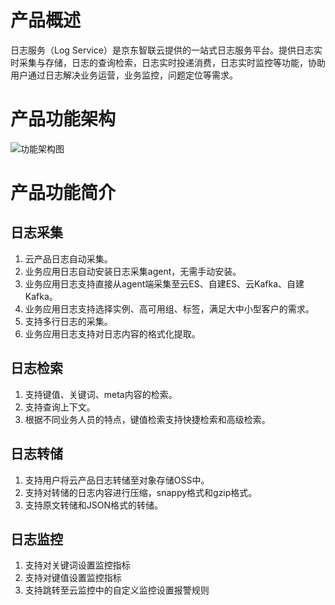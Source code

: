 # 产品概述

日志服务（Log Service）是京东智联云提供的一站式日志服务平台。提供日志实时采集与存储，日志的查询检索，日志实时投递消费，日志实时监控等功能，协助用户通过日志解决业务运营，业务监控，问题定位等需求。

# 产品功能架构

![功能架构图](https://raw.githubusercontent.com/jdcloudcom/cn/zhangwenjie-only/image/LogService/Introduction/structure.jpg)

# 产品功能简介
## 日志采集
1. 云产品日志自动采集。
2. 业务应用日志自动安装日志采集agent，无需手动安装。
3. 业务应用日志支持直接从agent端采集至云ES、自建ES、云Kafka、自建Kafka。
4. 业务应用日志支持选择实例、高可用组、标签，满足大中小型客户的需求。
5. 支持多行日志的采集。
6. 业务应用日志支持对日志内容的格式化提取。

## 日志检索
1. 支持键值、关键词、meta内容的检索。
2. 支持查询上下文。
3. 根据不同业务人员的特点，键值检索支持快捷检索和高级检索。

## 日志转储
1. 支持用户将云产品日志转储至对象存储OSS中。
2. 支持对转储的日志内容进行压缩，snappy格式和gzip格式。
3. 支持原文转储和JSON格式的转储。

## 日志监控
1. 支持对关键词设置监控指标
2. 支持对键值设置监控指标
3. 支持跳转至云监控中的自定义监控设置报警规则
